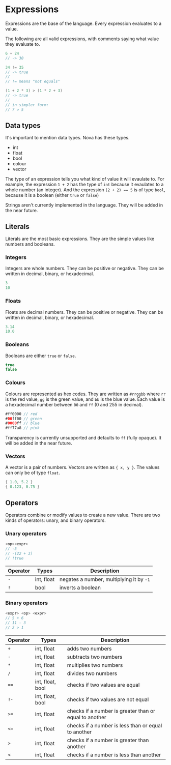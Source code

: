 # Expressions

Expressions are the base of the language. Every expression evaluates to a value.

The following are all valid expressions, with comments saying what value they evaluate to.

```swift
6 + 24
// -> 30

34 != 35
// -> true
//
// != means "not equals"

(1 + 2 * 3) > (1 * 2 + 3)
// -> true
//
// in simpler form:
// 7 > 5
```

## Data types

It's important to mention data types. Nova has these types.

-   int
-   float
-   bool
-   colour
-   vector

The type of an expression tells you what kind of value it will evaulate to. For example, the expression `1 + 2` has the type of `int` because it evaulates to a whole number (an integer). And the expression `(2 + 2) == 5` is of type `bool`, because it is a boolean (either `true` or `false`)

Strings aren't currently implemented in the language. They will be added in the near future.

## Literals

Literals are the most basic expressions. They are the simple values like numbers and booleans.

### Integers

Integers are whole numbers. They can be positive or negative. They can be written in decimal, binary, or hexadecimal.

```swift
3
10
```

### Floats

Floats are decimal numbers. They can be positive or negative. They can be written in decimal, binary, or hexadecimal.

```swift
3.14
10.0
```

### Booleans

Booleans are either `true` or `false`.

```swift
true
false
```

### Colours

Colours are represented as hex codes. They are written as `#rrggbb` where `rr` is the red value, `gg` is the green value, and `bb` is the blue value. Each value is a hexadecimal number between `00` and `ff` (0 and 255 in decimal).

```swift
#ff0000 // red
#00ff00 // green
#0000ff // blue
#ff77a8 // pink
```

Transparency is currently unsupported and defaults to `ff` (fully opaque). It will be added in the near future.

### Vectors

A vector is a pair of numbers. Vectors are written as `{ x, y }`. The values can only be of type `float`.

```swift
{ 1.0, 5.2 }
{ 0.123, 0.75 }
```

## Operators

Operators combine or modify values to create a new value. There are two kinds of operators: unary, and binary operators.

### Unary operators

```swift
<op><expr>
// -5
// -(22 + 3)
// !true
```

| Operator | Types      | Description                              |
| -------- | ---------- | ---------------------------------------- |
| `-`      | int, float | negates a number, multiplying it by `-1` |
| `!`      | bool       | inverts a boolean                        |

### Binary operators

```swift
<expr> <op> <expr>
// 5 + 6
// 11 - 3
// 2 > 1
```

| Operator | Types            | Description                                            |
| -------- | ---------------- | ------------------------------------------------------ |
| `+`      | int, float       | adds two numbers                                       |
| `-`      | int, float       | subtracts two numbers                                  |
| `*`      | int, float       | multiplies two numbers                                 |
| `/`      | int, float       | divides two numbers                                    |
| `==`     | int, float, bool | checks if two values are equal                         |
| `!-`     | int, float, bool | checks if two values are not equal                     |
| `>=`     | int, float       | checks if a number is greater than or equal to another |
| `<=`     | int, float       | checks if a number is less than or equal to another    |
| `>`      | int, float       | checks if a number is greater than another             |
| `<`      | int, float       | checks if a number is less than another                |
